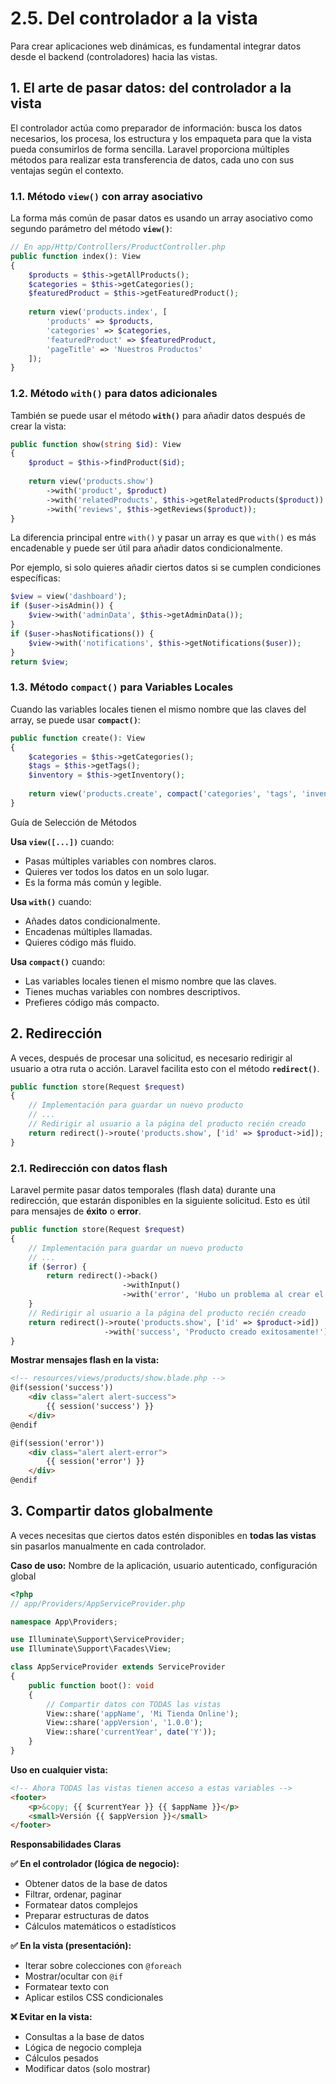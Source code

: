 # 2.5. Del controlador a la vista

Para crear aplicaciones web dinámicas, es fundamental integrar datos desde el backend (controladores) hacia las vistas.

## 1. El arte de pasar datos: del controlador a la vista

El controlador actúa como preparador de información: busca los datos necesarios, los procesa, los estructura y los empaqueta para que la vista pueda consumirlos de forma sencilla. Laravel proporciona múltiples métodos para realizar esta transferencia de datos, cada uno con sus ventajas según el contexto.

### 1.1. Método `view()` con array asociativo

La forma más común de pasar datos es usando un array asociativo como segundo parámetro del método **`view()`**:

```php
// En app/Http/Controllers/ProductController.php
public function index(): View
{
    $products = $this->getAllProducts();
    $categories = $this->getCategories();
    $featuredProduct = $this->getFeaturedProduct();
    
    return view('products.index', [
        'products' => $products,
        'categories' => $categories,
        'featuredProduct' => $featuredProduct,
        'pageTitle' => 'Nuestros Productos'
    ]);
}
```

### 1.2. Método `with()` para datos adicionales

También se puede usar el método **`with()`** para añadir datos después de crear la vista:

```php
public function show(string $id): View
{
    $product = $this->findProduct($id);
    
    return view('products.show')
        ->with('product', $product)
        ->with('relatedProducts', $this->getRelatedProducts($product))
        ->with('reviews', $this->getReviews($product));
}
```

La diferencia principal entre `with()` y pasar un array es que `with()` es más encadenable y puede ser útil para añadir datos condicionalmente.

Por ejemplo, si solo quieres añadir ciertos datos si se cumplen condiciones específicas:

```php
$view = view('dashboard');
if ($user->isAdmin()) {
    $view->with('adminData', $this->getAdminData());
}
if ($user->hasNotifications()) {
    $view->with('notifications', $this->getNotifications($user));
}
return $view;
```

### 1.3. Método `compact()` para Variables Locales

Cuando las variables locales tienen el mismo nombre que las claves del array, se puede usar **`compact()`**:

```php
public function create(): View
{
    $categories = $this->getCategories();
    $tags = $this->getTags();
    $inventory = $this->getInventory();
    
    return view('products.create', compact('categories', 'tags', 'inventory'));
}
```

Guía de Selección de Métodos

**Usa `view([...])`** cuando:

* Pasas múltiples variables con nombres claros.
* Quieres ver todos los datos en un solo lugar.
* Es la forma más común y legible.

**Usa `with()`** cuando:

* Añades datos condicionalmente.
* Encadenas múltiples llamadas.
* Quieres código más fluido.

**Usa `compact()`** cuando:

* Las variables locales tienen el mismo nombre que las claves.
* Tienes muchas variables con nombres descriptivos.
* Prefieres código más compacto.

## 2. Redirección

A veces, después de procesar una solicitud, es necesario redirigir al usuario a otra ruta o acción. Laravel facilita esto con el método **`redirect()`**.

```php
public function store(Request $request)
{
    // Implementación para guardar un nuevo producto
    // ...
    // Redirigir al usuario a la página del producto recién creado
    return redirect()->route('products.show', ['id' => $product->id]);
}
```

### 2.1. Redirección con datos flash

Laravel permite pasar datos temporales (flash data) durante una redirección, que estarán disponibles en la siguiente solicitud. Esto es útil para mensajes de **éxito** o **error**.

```php
public function store(Request $request)
{
    // Implementación para guardar un nuevo producto
    // ...
    if ($error) {
        return redirect()->back()
                         ->withInput()
                         ->with('error', 'Hubo un problema al crear el producto.');
    }
    // Redirigir al usuario a la página del producto recién creado
    return redirect()->route('products.show', ['id' => $product->id])
                     ->with('success', 'Producto creado exitosamente!');
}
```

**Mostrar mensajes flash en la vista:**

```html
<!-- resources/views/products/show.blade.php -->
@if(session('success'))
    <div class="alert alert-success">
        {{ session('success') }}
    </div>
@endif

@if(session('error'))
    <div class="alert alert-error">
        {{ session('error') }}
    </div>
@endif
```

## 3. Compartir datos globalmente

A veces necesitas que ciertos datos estén disponibles en **todas las vistas** sin pasarlos manualmente en cada controlador.

**Caso de uso:** Nombre de la aplicación, usuario autenticado, configuración global

```php
<?php
// app/Providers/AppServiceProvider.php

namespace App\Providers;

use Illuminate\Support\ServiceProvider;
use Illuminate\Support\Facades\View;

class AppServiceProvider extends ServiceProvider
{
    public function boot(): void
    {
        // Compartir datos con TODAS las vistas
        View::share('appName', 'Mi Tienda Online');
        View::share('appVersion', '1.0.0');
        View::share('currentYear', date('Y'));
    }
}
```

**Uso en cualquier vista:**

```html
<!-- Ahora TODAS las vistas tienen acceso a estas variables -->
<footer>
    <p>&copy; {{ $currentYear }} {{ $appName }}</p>
    <small>Versión {{ $appVersion }}</small>
</footer>
```

**Responsabilidades Claras**

**✅ En el controlador (lógica de negocio):**

* Obtener datos de la base de datos
* Filtrar, ordenar, paginar
* Formatear datos complejos
* Preparar estructuras de datos
* Cálculos matemáticos o estadísticos

**✅ En la vista (presentación):**

* Iterar sobre colecciones con `@foreach`
* Mostrar/ocultar con `@if`
* Formatear texto con
* Aplicar estilos CSS condicionales

**❌ Evitar en la vista:**

* Consultas a la base de datos
* Lógica de negocio compleja
* Cálculos pesados
* Modificar datos (solo mostrar)